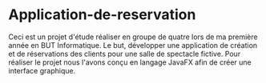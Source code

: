 # Application-de-reservation
Ceci est un projet d'étude réaliser en groupe de quatre lors de ma première année en BUT Informatique. Le but, développer une application de création et de réservations des clients pour une salle de spectacle fictive. Pour réaliser le projet nous l'avons conçu en langage JavaFX afin de créer une interface graphique.
